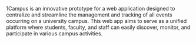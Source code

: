 1Campus is an innovative prototype for a web application designed to centralize and streamline the management and tracking of all events occurring on a university campus. This web app aims to serve as a unified platform where students, faculty, and staff can easily discover, monitor, and participate in various campus activities.
